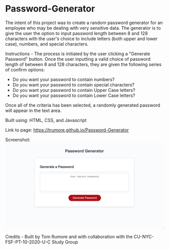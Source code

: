 # Password-Generator

The intent of this project was to create a random password generator for an employee who may be dealing with very sensitive data. The generator is to give the user the option to input password length between 8 and 128 characters with the user's choice to include letters (both upper and lower case), numbers, and special characters.

Instructions - The process is initiated by the user clicking a "Generate Password" button. Once the user inputting a valid choice of password length of between 8 and 128 characters, they are given the following series of confirm options:

- Do you want your password to contain numbers?
- Do you want your password to contain special characters?
- Do you want your password to contain Upper Case letters?
- Do you want your password to contain Lower Case letters?

Once all of the criteria has been selected, a randomly generated password will appear in the text area.

Built using: HTML, CSS, and Javascript

Link to page: https://trumore.github.io/Password-Generator

Screenshot:
![Password-Gen-Screenshot](Assets/Pass-Gen-Screenshot.png)

Credits - Built by Tom Rumore and with collaboration with the CU-NYC-FSF-PT-10-2020-U-C Study Group
